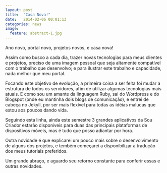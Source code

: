 ```yaml
---
layout: post
title:  "Casa Nova!"
date:   2014-02-06 00:01:13
categories: news
image:
  feature: abstract-1.jpg
---
```


Ano novo, portal novo, projetos novos, e casa nova!

Assim como busco a cada dia, trazer novas tecnologias para meus clientes e projetos, preciso de uma imagem pessoal que seja altamente compatível com o trabalho que desenvolvo; e para ilustrar este trabalho e capacidade, nada melhor que meu portal.
<!-- more -->
Focando este objetivo de evolução, a primeira coisa a ser feita foi mudar a estrutura de todos os servidores, afim de utilizar algumas tecnologias mais atuais. E como sou um amante da linguagem Ruby, sai do Wordpress e do Blogspot (onde eu mantinha dois blogs de comunicação), e entrei de cabeça no Jekyll, por ser mais flexível para todas as idéias malucas que estou aos poucos dando vida.

Seguindo esta linha, ainda este semestre 3 grandes aplicativos da Sou Criador estarão disponíveis para duas das principais plataformas de dispositivos móveis, mas é tudo que posso adiantar por hora.

Outra novidade é que explicarei um pouco mais sobre o desenvolvimento de alguns dos projetos, e tembém começarei a disponibilizar a tradução dos meus tutoriais preferidos.

Um grande abraço, e aguardo seu retorno constante para conferir essas e outras novidades.

<!-- Jekyll also offers powerful support for code snippets:

{% highlight ruby %}
def print_hi(name)
  puts "Hi, #{name}"
end
print_hi('Tom')
#=> prints 'Hi, Tom' to STDOUT.
{% endhighlight %}

Check out the [Jekyll docs][jekyll] for more info on how to get the most out of Jekyll. File all bugs/feature requests at [Jekyll's GitHub repo][jekyll-gh].

-->

[jekyll-gh]: https://github.com/mojombo/jekyll
[jekyll]:    http://jekyllrb.com

